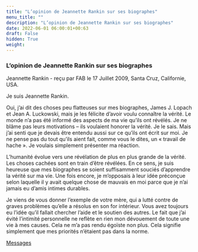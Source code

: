 ```yaml
---
title: "L’opinion de Jeannette Rankin sur ses biographes"
menu_title: ""
description: "L’opinion de Jeannette Rankin sur ses biographes"
date: 2022-06-01 06:00:01+00:63
draft: False
hidden: True
weight:
---
```

### L’opinion de Jeannette Rankin sur ses biographes

Jeannette Rankin - reçu par FAB le 17 Juillet 2009, Santa Cruz, Californie, USA.

Je suis Jeannette Rankin.

Oui, j’ai dit des choses peu flatteuses sur mes biographes, James J. Lopach et Jean A. Luckowski, mais je les félicite d’avoir voulu connaître la vérité. Le monde n’a pas été informé des aspects de ma vie qu’ils ont révélés. Je ne blâme pas leurs motivations – ils voulaient honorer la vérité. Je le sais. Mais j’ai senti que je devais être entendu aussi sur ce qu’ils ont écrit sur moi. Je ne pense pas du tout qu’ils aient fait, comme vous le dites, un « travail de hache ». Je voulais simplement présenter ma réaction.

L’humanité évolue vers une révélation de plus en plus grande de la vérité. Les choses cachées sont en train d’être révélées. En ce sens, je suis heureuse que mes biographes se soient suffisamment souciés d’apprendre la vérité sur ma vie. Une fois encore, je m’opposais à leur idée préconçue selon laquelle il y avait quelque chose de mauvais en moi parce que je n’ai jamais eu d’amis intimes durables.

Je viens de vous donner l’exemple de votre mère, qui a lutté contre de graves problèmes qu’elle a résolus en son for intérieur. Vous avez toujours eu l’idée qu’il fallait chercher l’aide et le soutien des autres. Le fait que j’ai évité l’intimité personnelle ne reflète en rien mon dévouement de toute une vie à mes causes. Cela ne m’a pas rendu égoïste non plus. Cela signifie simplement que mes priorités n’étaient pas dans la norme.

[Messages](/fr-contemporary-messages/fr-contemporary-messages-by-date-order/fr-contemporary-messages-2009)
